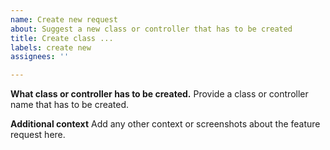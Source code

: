```yaml
---
name: Create new request
about: Suggest a new class or controller that has to be created
title: Create class ...
labels: create new
assignees: ''

---
```


**What class or controller has to be created.**
Provide a class or controller name that has to be created.

**Additional context**
Add any other context or screenshots about the feature request here.
